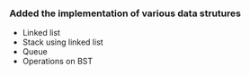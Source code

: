 ### Added the implementation of various data strutures
- Linked list
- Stack using linked list
- Queue
- Operations on BST
